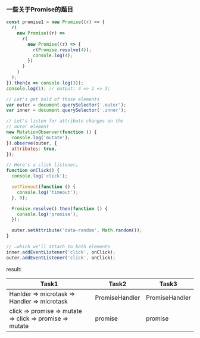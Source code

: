 ### 一些关于Promise的题目
```javascript
const promise1 = new Promise((r) => {
  r(
    new Promise((r) =>
      r(
        new Promise((r) => {
          r(Promise.resolve(4));
          console.log(4);
        })
      )
    )
  );
}).then(x => console.log(3));
console.log(1); // output: 4 => 1 => 3;
```

```javascript
// Let's get hold of those elements
var outer = document.querySelector('.outer');
var inner = document.querySelector('.inner');

// Let's listen for attribute changes on the
// outer element
new MutationObserver(function () {
  console.log('mutate');
}).observe(outer, {
  attributes: true,
});

// Here's a click listener…
function onClick() {
  console.log('click');

  setTimeout(function () {
    console.log('timeout');
  }, 0);

  Promise.resolve().then(function () {
    console.log('promise');
  });

  outer.setAttribute('data-random', Math.random());
}

// …which we'll attach to both elements
inner.addEventListener('click', onClick);
outer.addEventListener('click', onClick);
```
result: 

| Task1 | Task2 | Task3|
|-------|-------|------|
| Hanlder => microtask => Handler => microtask | PromiseHandler| PromiseHandler|
|click => promise => mutate => click => promise => mutate| promise | promise

